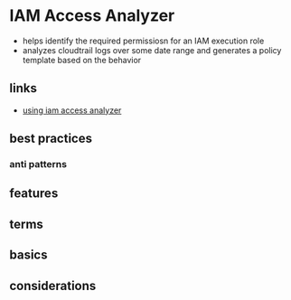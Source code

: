 # IAM Access Analyzer

- helps identify the required permissiosn for an IAM execution role
- analyzes cloudtrail logs over some date range and generates a policy template based on the behavior

## links

- [using iam access analyzer](https://docs.aws.amazon.com/IAM/latest/UserGuide/what-is-access-analyzer.html)

## best practices

### anti patterns

## features

## terms

## basics

## considerations
